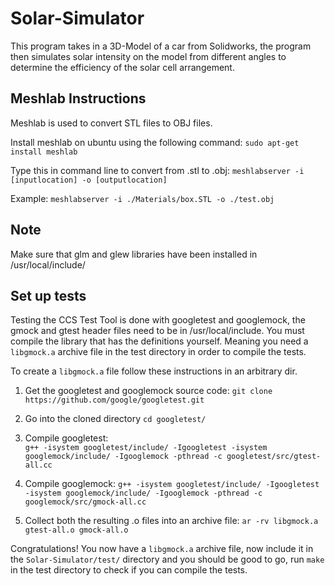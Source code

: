 # Solar-Simulator

This program takes in a 3D-Model of a car from Solidworks, the program then simulates solar intensity on the model from different angles to determine the efficiency of the solar cell arrangement.

## Meshlab Instructions 

Meshlab is used to convert STL files to OBJ files.

Install meshlab on ubuntu using the following command:
	`sudo apt-get install meshlab`

Type this in command line to convert from .stl to .obj:
	`meshlabserver -i [inputlocation] -o [outputlocation]`

Example:
	`meshlabserver -i ./Materials/box.STL -o ./test.obj`

## Note 

Make sure that glm and glew libraries have been installed in /usr/local/include/


## Set up tests

Testing the CCS Test Tool is done with googletest and googlemock, the gmock and gtest header files need to be in /usr/local/include.
You must compile the library that has the definitions yourself. 
Meaning you need a `libgmock.a` archive file in the test directory in order to compile the tests. 

To create a `libgmock.a` file follow these instructions in an arbitrary dir.

1. Get the googletest and googlemock source code:
	`git clone https://github.com/google/googletest.git`

2. Go into the cloned directory 
	`cd googletest/`

3. Compile googletest:	
	`g++ -isystem googletest/include/ -Igoogletest -isystem googlemock/include/ -Igooglemock -pthread -c googletest/src/gtest-all.cc`

4. Compile googlemock:
	`g++ -isystem googletest/include/ -Igoogletest -isystem googlemock/include/ -Igooglemock -pthread -c googlemock/src/gmock-all.cc`

5. Collect both the resulting .o files into an archive file:
	`ar -rv libgmock.a gtest-all.o gmock-all.o`

Congratulations! You now have a `libgmock.a` archive file, now include it in the `Solar-Simulator/test/` directory and you should be good to go, run `make` in the test directory to check if you can compile the tests.
